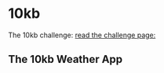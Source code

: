 # 10kb
The 10kb challenge: [read the challenge page: ](https://a-k-apart.com/)

## The 10kb Weather App